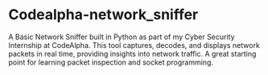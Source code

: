 # Codealpha-network_sniffer
A Basic Network Sniffer built in Python as part of my Cyber Security Internship at CodeAlpha. This tool captures, decodes, and displays network packets in real time, providing insights into network traffic. A great starting point for learning packet inspection and socket programming.

